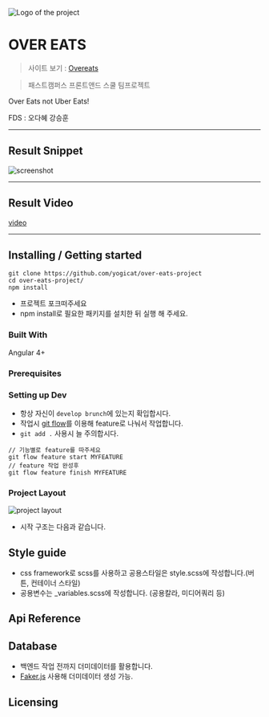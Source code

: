 ![Logo of the project](./readme/logo.png)

# OVER EATS

> 사이트 보기 : [Overeats](https://overeats.ohda.fun)

> 패스트캠퍼스 프론트앤드 스쿨 팀프로젝트

Over Eats not Uber Eats!

FDS : 오다혜 강승훈 

---

## Result Snippet

![screenshot](./readme/screen.gif)


---

## Result Video

[video](https://www.useloom.com/share/9fbbe7f948ea46eb952d9185f6b49289)

---

## Installing / Getting started

```shell
git clone https://github.com/yogicat/over-eats-project
cd over-eats-project/
npm install
```
- 프로젝트 포크떠주세요
- npm install로 필요한 패키지를 설치한 뒤 실행 해 주세요.


### Built With
Angular 4+


### Prerequisites

### Setting up Dev

- 항상 자신이 `develop brunch`에 있는지 확입합시다.
- 작업시 [git flow](https://danielkummer.github.io/git-flow-cheatsheet/index.ko_KR.html)를 이용해 feature로 나눠서 작업합니다.
- `git add .` 사용시 늘 주의합시다.

```shell
// 기능별로 feature를 따주세요
git flow feature start MYFEATURE
// feature 작업 완성후
git flow feature finish MYFEATURE
```


### Project Layout

![project layout](./readme/layout.png)

- 시작 구조는 다음과 같습니다.


## Style guide

- css framework로 scss를 사용하고 공용스타일은 style.scss에 작성합니다.(버튼, 컨테이너 스타일)
- 공용변수는 _variables.scss에 작성합니다. (공용칼라, 미디어쿼리 등)

## Api Reference


## Database

- 백엔드 작업 전까지 더미데이터를 활용합니다.
- [Faker.js](https://github.com/marak/Faker.js/) 사용해 더미데이터 생성 가능.

## Licensing
